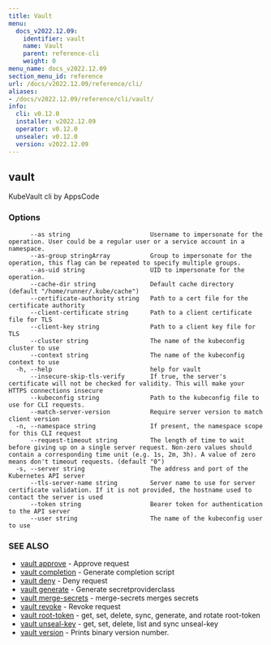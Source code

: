 ```yaml
---
title: Vault
menu:
  docs_v2022.12.09:
    identifier: vault
    name: Vault
    parent: reference-cli
    weight: 0
menu_name: docs_v2022.12.09
section_menu_id: reference
url: /docs/v2022.12.09/reference/cli/
aliases:
- /docs/v2022.12.09/reference/cli/vault/
info:
  cli: v0.12.0
  installer: v2022.12.09
  operator: v0.12.0
  unsealer: v0.12.0
  version: v2022.12.09
---
```


## vault

KubeVault cli by AppsCode

### Options

```
      --as string                      Username to impersonate for the operation. User could be a regular user or a service account in a namespace.
      --as-group stringArray           Group to impersonate for the operation, this flag can be repeated to specify multiple groups.
      --as-uid string                  UID to impersonate for the operation.
      --cache-dir string               Default cache directory (default "/home/runner/.kube/cache")
      --certificate-authority string   Path to a cert file for the certificate authority
      --client-certificate string      Path to a client certificate file for TLS
      --client-key string              Path to a client key file for TLS
      --cluster string                 The name of the kubeconfig cluster to use
      --context string                 The name of the kubeconfig context to use
  -h, --help                           help for vault
      --insecure-skip-tls-verify       If true, the server's certificate will not be checked for validity. This will make your HTTPS connections insecure
      --kubeconfig string              Path to the kubeconfig file to use for CLI requests.
      --match-server-version           Require server version to match client version
  -n, --namespace string               If present, the namespace scope for this CLI request
      --request-timeout string         The length of time to wait before giving up on a single server request. Non-zero values should contain a corresponding time unit (e.g. 1s, 2m, 3h). A value of zero means don't timeout requests. (default "0")
  -s, --server string                  The address and port of the Kubernetes API server
      --tls-server-name string         Server name to use for server certificate validation. If it is not provided, the hostname used to contact the server is used
      --token string                   Bearer token for authentication to the API server
      --user string                    The name of the kubeconfig user to use
```

### SEE ALSO

* [vault approve](/docs/v2022.12.09/reference/cli/vault_approve)	 - Approve request
* [vault completion](/docs/v2022.12.09/reference/cli/vault_completion)	 - Generate completion script
* [vault deny](/docs/v2022.12.09/reference/cli/vault_deny)	 - Deny request
* [vault generate](/docs/v2022.12.09/reference/cli/vault_generate)	 - Generate secretproviderclass
* [vault merge-secrets](/docs/v2022.12.09/reference/cli/vault_merge-secrets)	 - merge-secrets merges secrets
* [vault revoke](/docs/v2022.12.09/reference/cli/vault_revoke)	 - Revoke request
* [vault root-token](/docs/v2022.12.09/reference/cli/vault_root-token)	 - get, set, delete, sync, generate, and rotate root-token
* [vault unseal-key](/docs/v2022.12.09/reference/cli/vault_unseal-key)	 - get, set, delete, list and sync unseal-key
* [vault version](/docs/v2022.12.09/reference/cli/vault_version)	 - Prints binary version number.

